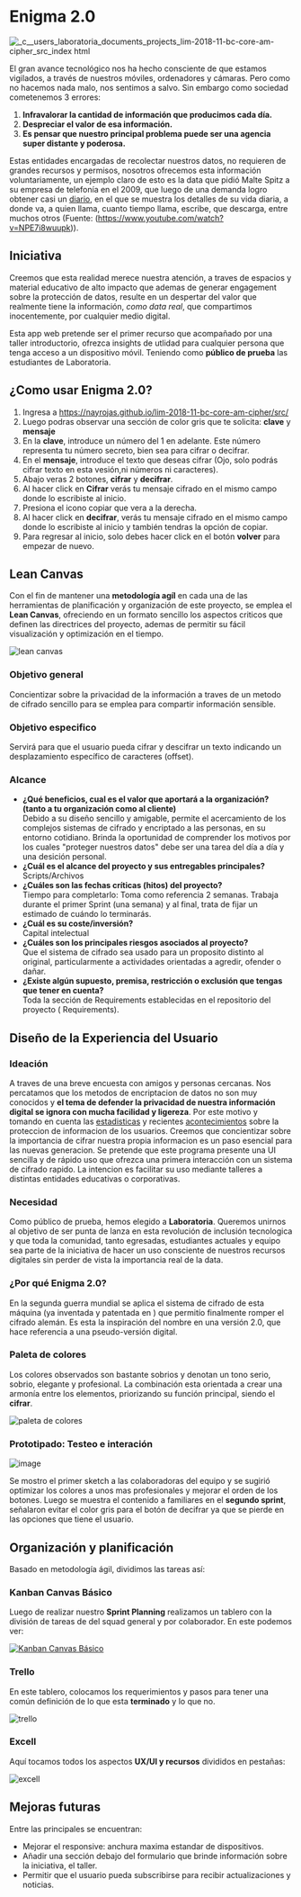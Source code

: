 # Enigma 2.0


![_c__users_laboratoria_documents_projects_lim-2018-11-bc-core-am-cipher_src_index html](https://user-images.githubusercontent.com/43801463/49244671-56d6b100-f3de-11e8-82cb-ab4f2bca51ba.png)


El gran avance tecnológico nos ha hecho consciente de que estamos vigilados, a través de nuestros móviles, ordenadores y cámaras. Pero como no hacemos nada malo, nos sentimos a salvo. Sin embargo como sociedad cometenemos 3 errores:

1. **Infravalorar la cantidad de información que producimos cada día.**
2. **Despreciar el valor de esa información.**
3. **Es pensar que nuestro principal problema puede ser una agencia super distante y poderosa.**

Estas entidades encargadas de recolectar nuestros datos, no requieren de grandes recursos y permisos, nosotros ofrecemos esta información voluntariamente, un ejemplo claro de esto es la data que pidió Malte Spitz a su empresa de telefonía en el 2009, que luego de una demanda logro obtener casi un [diario](https://www.youtube.com/watch?v=J1EKvWot-3c), en el que se muestra los detalles de su vida diaria, a donde va, a quien llama, cuanto tiempo llama, escribe, que descarga, entre muchos otros (Fuente: (https://www.youtube.com/watch?v=NPE7i8wuupk)).


## Iniciativa

Creemos que esta realidad merece nuestra atención, a traves de espacios y material educativo de alto impacto que ademas de generar engagement sobre la protección de datos, resulte en un despertar del valor que realmente tiene la información,  _como data real_, que compartimos inocentemente, por cualquier medio digital.

Esta app web pretende ser el primer recurso que acompañado por una taller introductorio, ofrezca insights de utlidad para cualquier persona que tenga acceso a un dispositivo móvil. Teniendo como **público de prueba** las estudiantes de Laboratoria.


## ¿Como usar **Enigma 2.0**?

1. Ingresa a https://nayrojas.github.io/lim-2018-11-bc-core-am-cipher/src/
2. Luego podras observar una sección de color gris que te solicita: **clave** y **mensaje**
3. En la **clave**, introduce un número del 1 en adelante. Este número representa tu número secreto, bien sea para cifrar o decifrar.
4. En el **mensaje**, introduce el texto que deseas cifrar (Ojo, solo podrás cifrar texto en esta vesión,ni números ni caracteres).
5. Abajo veras 2 botones, **cifrar** y **decifrar**.
6. Al hacer click en **Cifrar** verás tu mensaje cifrado en el mismo campo donde lo escribiste al inicio.
7. Presiona el icono copiar que vera a la derecha.
8. Al hacer click en **decifrar**, verás tu mensaje cifrado en el mismo campo donde lo escribiste al inicio y también tendras la opción de copiar.
9. Para regresar al inicio, solo debes hacer click en el botón **volver** para empezar de nuevo.


## Lean Canvas

Con el fin de mantener una **metodología agíl** en cada una de las herramientas de planificación y organización de este proyecto, se emplea el **Lean Canvas**, ofreciendo en un formato sencillo los aspectos criticos que definen las directrices del proyecto, ademas de permitir su fácil visualización y optimización en el tiempo.

![lean canvas](https://user-images.githubusercontent.com/43801463/49242092-c7c69a80-f3d7-11e8-96aa-7ed636c983b4.png)

### Objetivo general  

Concientizar sobre la privacidad de la información a traves de un metodo de cifrado sencillo para se emplea para compartir información sensible.

### Objetivo especifico			

Servirá para que el usuario pueda cifrar y descifrar un texto indicando un desplazamiento específico de caracteres (offset).

### Alcance

- **¿Qué beneficios, cual es el valor que aportará a la organización? (tanto a tu organización como al cliente)**										
Debido a su diseño sencillo y amigable, permite el acercamiento de los complejos sistemas de cifrado y encriptado a las personas, en su entorno cotidiano. Brinda la oportunidad de comprender los motivos por los cuales "proteger nuestros datos" debe ser una tarea del día a día y una desición personal.										
- **¿Cuál es el alcance del proyecto y sus entregables principales?**										
Scripts/Archivos										
- **¿Cuáles son las fechas críticas (hitos) del proyecto?**										
Tiempo para completarlo: Toma como referencia 2 semanas. Trabaja durante el primer Sprint (una semana) y al final, trata de fijar un estimado de cuándo lo terminarás.										
- **¿Cuál es su coste/inversión?**										
Capital intelectual										
- **¿Cuáles son los principales riesgos asociados al proyecto?**										
Que el sistema de cifrado sea usado para un proposito distinto al original, particularmente a actividades orientadas a agredir, ofender o dañar.										
- **¿Existe algún supuesto, premisa, restricción o exclusión que tengas que tener en cuenta?**										
Toda la sección de Requirements establecidas en el repositorio del proyecto ( Requirements).


## Diseño de la Experiencia del Usuario

### Ideación

A traves de una breve encuesta con amigos y personas cercanas. Nos percatamos que los metodos de encriptacion de datos no son muy conocidos y **el tema de defender la privacidad de nuestra información digital se ignora con mucha facilidad y ligereza**. Por este motivo y tomando en cuenta las [estadisticas](http://www.privacidad-online.net/estadisticas-incidencia-de-amenazas-a-la-privacidad/) y recientes [acontecimientos](https://gestion.pe/fotogalerias/son-principales-casos-robo-datos-personales-mundo-233712) sobre la proteccion de informacion de los usuarios. Creemos que concientizar sobre la importancia de cifrar nuestra propia informacion es un paso esencial para las nuevas generacion. Se pretende que este programa presente una UI sencilla y de rápido uso que ofrezca una primera interacción con un sistema de cifrado rapido. La intencion es facilitar su uso mediante talleres a distintas entidades educativas o corporativas.


### Necesidad

Como público de prueba, hemos elegido a **Laboratoria**. Queremos unirnos al objetivo de ser punta de lanza en esta revolución de inclusión tecnologica y que toda la comunidad, tanto egresadas, estudiantes actuales y equipo sea parte de la iniciativa de hacer un uso consciente de nuestros recursos digitales sin perder de vista la importancia real de la data.


### ¿Por qué **Enigma 2.0**?

En la segunda guerra mundial se aplica el sistema de cifrado de esta máquina (ya inventada y patentada en ) que permitío finalmente romper el cifrado alemán. Es esta la inspiración del nombre en una versión 2.0, que hace referencia a una pseudo-versión digital.


### Paleta de colores

Los colores observados son bastante sobrios y denotan un tono serio, sobrio, elegante y profesional. La combinación esta orientada a crear una armonía entre los elementos, priorizando su función principal, siendo el **cifrar**.

![paleta de colores](https://user-images.githubusercontent.com/43801463/49239618-2d635880-f3d1-11e8-8c06-49ff0ec471a5.png)


### Prototipado: Testeo e interación

![image](https://user-images.githubusercontent.com/43801463/49241381-afee1700-f3d5-11e8-8306-c949ecb6e24f.png)

Se mostro el primer sketch a las colaboradoras del equipo y se sugirió optimizar los colores a unos mas profesionales y mejorar el orden de los botones. Luego se muestra el contenido a familiares en el **segundo sprint**, señalaron evitar el color gris para el botón de decifrar ya que se pierde en las opciones que tiene el usuario.



## Organización y planificación

Basado en metodología ágil, dividimos las tareas así:

### Kanban Canvas Básico

Luego de realizar nuestro **Sprint Planning** realizamos un tablero con la división de tareas de del squad general y por colaborador. En este podemos ver:

[![Kanban Canvas Básico](https://ibb.co/89nmPm8)](https://trello.com/b/0HpB8J0m/1p-cifrado-cesar)


### Trello

En este tablero, colocamos los requerimientos y pasos para tener una común definición de lo que esta **terminado** y lo que no.

![trello](https://user-images.githubusercontent.com/43801463/49239657-4bc95400-f3d1-11e8-9e36-3989ba458526.png)

### Excell

Aquí tocamos todos los aspectos **UX/UI y recursos** divididos en pestañas:

![excell](https://user-images.githubusercontent.com/43801463/49239677-5552bc00-f3d1-11e8-82dc-d0f9d968be29.png)


## Mejoras futuras

Entre las principales se encuentran:

- Mejorar el responsive: anchura maxima estandar de dispositivos.
- Añadir una sección debajo del formulario que brinde información sobre la iniciativa, el taller.
- Permitir que el usuario pueda subscribirse para recibir actualizaciones y noticias.
